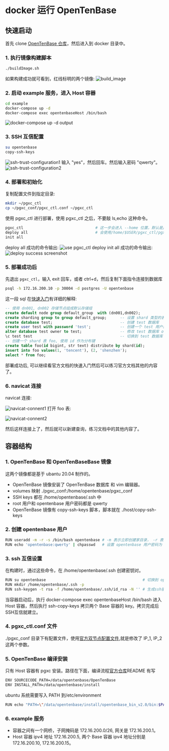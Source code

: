 # docker 运行 OpenTenBase

## 快速启动

首先 clone [OpenTenBase 仓库](https://github.com/OpenTenBase/OpenTenBase)，然后进入到 docker 目录中。

### 1. 执行镜像构建脚本
```bash
./buildImage.sh
```
如果构建成功就可看到，红线标明的两个镜像:
![build_image](images/build_image.jpg)

### 2. 启动 example 服务，进入 Host 容器

```bash
cd example
docker-compose up -d 
docker-compose exec opentenbaseHost /bin/bash
```
![docker-compose up -d output](images/docker-compose_up_output.png)
### 3. SSH 互信配置

```bash
su opentenbase
copy-ssh-keys
```
![ssh-trust-configuration1](images/ssh-trust-configuration1.png)
输入 "yes"，然后回车。然后输入密码 "qwerty"。
![ssh-trust-configuration2](images/ssh-trust-configuration2.png)

### 4. 部署和初始化
复制配置文件到指定目录:
```bash
mkdir ~/pgxc_ctl
cp ~/pgxc_conf/pgxc_ctl.conf ~/pgxc_ctl
```
使用 pgxc_ctl 进行部署，使用 pgxc_ctl 之后，不要敲 ls,echo 这种命令。
```bash
pgxc_ctl                                # 这一步会进入 --home 位置，默认是/home/$USER/pgxc_ctl, 使用exit退出，或者ctrl + d
deploy all                              # 会使用/home/$USER/pgxc_ctl/pgxc.conf 这个配置文件
init all
```
deploy all 成功的命令输出:
![use pgxc_ctl deploy](images/use-pgxc_ctl-deploy.png)
init all 成功的命令输出:
![deploy success screenshot](images/deploy_success.png)
### 5. 部署成功后 

先退出 `pgxc_ctl`，输入 exit 回车，或者 ctrl+d，然后复制下面指令连接到数据库
```bash
psql -h 172.16.200.10 -p 30004 -d postgres -U opentenbase
```
这一段 sql 在[快速入门](https://docs.opentenbase.org/guide/01-quickstart/#_3)有详细的解释:
```sql
-- 使用 dn001, dn002 存储节点组成默认存储组
create default node group default_group  with (dn001,dn002); 
create sharding group to group default_group;      -- 设置 shard 类型的表使用的存储组
create database test;                              -- 创建 test 数据库
create user test with password 'test';             -- 创建一个 test 用户密码为 test
alter database test owner to test;                 -- 修改 test 数据库 owner 为 test 用户
\c test test                                       -- 切换到 test 数据库
-- 创建一个 shard 表 foo, 使用 id 作为分布键
create table foo(id bigint, str text) distribute by shard(id);
insert into foo values(1, 'tencent'), (2, 'shenzhen');
select * from foo;
```


部署成功后, 可以继续看官方文档的快速入门然后可以练习官方文档其他的内容了。

### 6. navicat 连接

navicat 连接:

![navicat-connent1](images/navicat-connect1.png)
打开 foo 表:

![navicat-connent2](images/navicat-connect2.png)

然后这样连接上了，然后就可以新建查询，练习文档中的其他内容了。

## 容器结构

### 1. OpenTenBase 和 OpenTenBaseBase 镜像

这两个镜像都是基于 ubantu 20.04 制作的。 

- OpenTenBase 镜像安装了 OpenTenBase 数据库 和 vim 编辑器。
- volumes 映射 ./pgxc_conf:/home/opentenbase/pgxc_conf
- SSH keys 都在 /home/opentenbase/.ssh 中
- root 用户和 opentenbase 用户密码都是 qwerty
- OpenTenBase 镜像有 copy-ssh-keys 脚本，脚本就在 ./host/copy-ssh-keys

### 2. 创建 opentenbase 用户
```bash
RUN useradd -m -r -s /bin/bash opentenbase # -m 表示立即创建家目录， -r 表示系统用户，-s 指定shell 路径
RUN echo 'opentenbase:qwerty' | chpasswd   # 设置 opentenbase 用户密码为 qewrty
```

### 3. ssh 互信设置
在构建时，通过这些命令，在 /home/opentenbase/.ssh 创建密钥对。


```bash
RUN su opentenbase                                           # 切换到 opentenbase 用户
RUN mkdir /home/opentenbase/.ssh -p
RUN ssh-keygen -t rsa -f /home/opentenbase/.ssh/id_rsa -N '' # 生成ssh密钥对
```
当容器启动后，执行 docker-compose exec opentenbaseHost /bin/bash 进入 Host 容器，然后执行 ssh-copy-keys 拷贝两个 Base 容器的 key。拷贝完成后SSH互信就建立。

### 4. pgxc_ctl.conf 文件
./pgxc_conf 目录下有配置文件，使用[官方双节点配置文件](../guide/pgxc_ctl_double.conf),就是修改了 IP_1, IP_2 这两个参数。

### 5. OpenTenBase 编译安装
只有 Host 容器有 pgxc 安装。路径在下面，编译流程[官方仓库](https://github.com/OpenTenBase/OpenTenBase)README 有写
```bash
ENV SOURCECODE_PATH=/data/opentenbase/OpenTenBase
ENV INSTALL_PATH=/data/opentenbase/install
```
ubuntu 系统需要写入 PATH 到/etc/environment
```bash
RUN echo "PATH=\"/data/opentenbase/install/opentenbase_bin_v2.0/bin:$PATH\"" >> /etc/environment 
```
### 6. example 服务

- 容器之间有一个网桥，子网掩码是 172.16.200.0/26, 网关是 172.16.200.1。
- Host 容器 ipv4 地址 172.16.200.5, 两个 Base 容器 ipv4 地址分别是 172.16.200.10, 172.16.200.15。 

